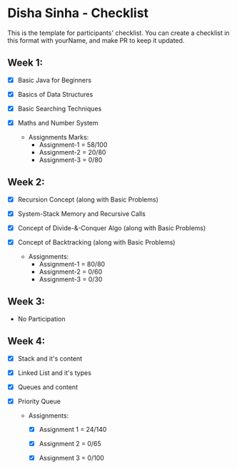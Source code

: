 # Disha Sinha - Checklist
This is the template for participants' checklist. You can create a checklist in this format with yourName, and make PR to keep it updated.

## Week 1:

- [X] Basic Java for Beginners
- [X] Basics of Data Structures
- [X] Basic Searching Techniques
- [X] Maths and Number System

  * Assignments Marks:
    - Assignment-1 = 58/100
    - Assignment-2 = 20/80
    - Assignment-3 = 0/80

 ## Week 2:

- [x] Recursion Concept (along with Basic Problems)
- [x] System-Stack Memory and Recursive Calls 
- [x] Concept of Divide-&-Conquer Algo (along with Basic Problems)
- [x] Concept of Backtracking (along with Basic Problems)

  * Assignments:
    - Assignment-1 = 80/80
    - Assignment-2 = 0/60
    - Assignment-3 = 0/30

 ## Week 3:
  - No Participation
  
  
 ## Week 4:

  - [x] Stack and it's content
  - [x] Linked List and it's types
  - [x] Queues and content
  - [x] Priority Queue

    * Assignments:
      - [x] Assignment 1 = 24/140
      - [x] Assignment 2 = 0/65
      - [x] Assignment 3 = 0/100

